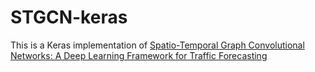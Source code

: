# STGCN-keras
This is a Keras implementation of [Spatio-Temporal Graph Convolutional Networks: A Deep Learning Framework for Traffic Forecasting](https://arxiv.org/pdf/1709.04875.pdf)
